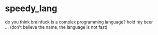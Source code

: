 # speedy_lang
do you think brainfuck is a complex programming language? hold my beer ... (don't believe the name, the language is not fast)
